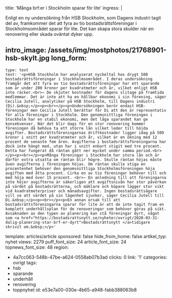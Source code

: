 title: 'Många brf:er i Stockholm sparar för lite'
ingress: |
  <p>Enligt en ny undersökning från HSB Stockholm, som Dagens industri tagit del av, framkommer det att fyra av tio bostadsrättsföreningar i Stockholmsområdet sparar för lite. Det kan skapa stora skulder när en renovering eller skada oväntat dyker upp.
  </p>
  
intro_image: /assets/img/mostphotos/21768901-hsb-skylt.jpg
long_form:
  -
    type: text
    text: '<p>HSB Stockholm har analyserat nyckeltal hos drygt 500 bostadsrättsföreningar i Stockholmsområdet. I deras undersökning framgår det att fyra av tio bostadsrättsföreningar har ett sparande som är under 200 kronor per kvadratmeter och år, vilket enligt HSB inte räcker.<br>– De skjuter kostnader för dagens slitage på framtida medlemmar. Det är inte att ha en hållbar ekonomi i sin förening, säger Cecilia Jutell, analytiker på HSB Stockholm, till Dagens industri (Di).&nbsp;</p><p><br></p><p>Undersökningen berör endast HSB-föreningar men Cecilia Jutell berättar för Di att den är representativ för alla föreningar i Stockholm. Den genomsnittliga föreningen i Stockholm har en stabil ekonomi, men det låga sparandet kan ge konsekvenser. När det blir dags för en stor renovering kommer föreningen då behöva ta ett större lån vilket leder till höjda avgifter. Bostadsrättsföreningarnas driftkostnader ligger idag på 509 kronor i snitt per kvadratmeter och år, vilket är en ökning med 12 procent de senaste fem åren. Avgifterna i bostadsrättsföreningarna har dock inte hängt med, utan har i snitt enbart stigit med tre procent. Detta har fungerat då räntan gått ner mycket under samma period.<br></p><p><br></p><p>Många föreningar i Stockholm har stora lån och är därför extra utsatta om räntan blir högre. Skulle räntan höjas måste även avgifterna i föreningen höjas. Om räntan skulle stiga en procentenhet behöver den genomsnittliga Stockholmsföreningen höja avgiften med åtta procent. Cirka en av tio föreningar behöver till och med höja med över 15 procent. <br>– En anledning till att föreningarna inte höjer avgifterna är säkerligen att avgiftsnivån har stor påverkan på värdet på bostadsrätterna, och mäklare och köpare lägger stor vikt vid kvadratmeterpriser och månadsavgifter. Ingen bostadsrättsägare vill se att värdet på sin lägenhet sjunker, säger Cecilia Jutell till Di.&nbsp;</p><p><br></p><p>En annan orsak till att bostadsrättsföreningarna sparar för lite är att de inte tagit fram en komplett underhållsplan för de renoveringar som behöver göras på sikt. Avsaknaden av den typen av planering kan stå föreningar dyrt, något som <a href="https://bostadsrattsnytt.se/nyheter/ovrigt/2020-03-31-dalig-planering-star-brf-er-dyrt">Bostadsrättsnytt </a>tidigare skrivit om.&nbsp;</p>'
template: articles/article
sponsored: false
hide_from_home: false
artikel_typ: nyhet
views: 2279
puff_font_size: 24
article_font_size: 24
topnews_font_size: 48
region:
  - 4a7cc063-548b-47be-a624-0558ab07b3ad
clicks: 0
link: '1'
categories: ovrigt
tags:
  - hsb
  - sparande
  - underhåll
  - renovering
  - toppnyhet
id: e53e7a00-030e-4b65-a948-fabb388063b8
